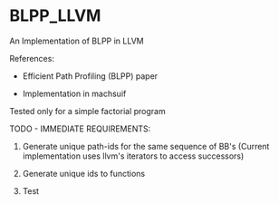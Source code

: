 # BLPP_LLVM
An Implementation of BLPP in LLVM

References:

* Efficient Path Profiling (BLPP) paper

* Implementation in machsuif

Tested only for a simple factorial program

TODO - IMMEDIATE REQUIREMENTS:

1) Generate unique path-ids for the same sequence of BB's (Current implementation uses llvm's iterators to access successors)

2) Generate unique ids to functions

3) Test
